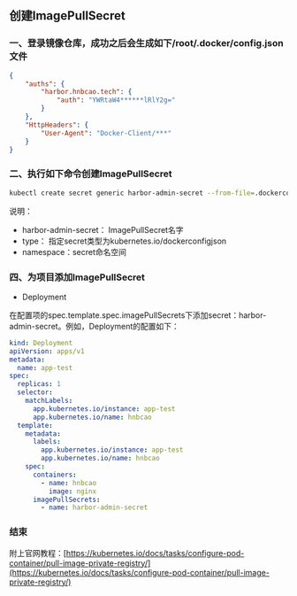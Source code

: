 ## 创建ImagePullSecret

### 一、登录镜像仓库，成功之后会生成如下/root/.docker/config.json文件
```json
{
	"auths": {
		"harbor.hnbcao.tech": {
			"auth": "YWRtaW4******lRlY2g="
		}
	},
	"HttpHeaders": {
		"User-Agent": "Docker-Client/***"
	}
}
```

### 二、执行如下命令创建ImagePullSecret

```sh
kubectl create secret generic harbor-admin-secret --from-file=.dockerconfigjson=/root/.docker/config.json --type=kubernetes.io/dockerconfigjson --namespace hnbcao-mixing-ore
```

说明：

- harbor-admin-secret： ImagePullSecret名字
- type： 指定secret类型为kubernetes.io/dockerconfigjson
- namespace：secret命名空间

### 四、为项目添加ImagePullSecret

- Deployment

在配置项的spec.template.spec.imagePullSecrets下添加secret：harbor-admin-secret。例如，Deployment的配置如下：
```yaml
kind: Deployment
apiVersion: apps/v1
metadata:
  name: app-test
spec:
  replicas: 1
  selector:
    matchLabels:
      app.kubernetes.io/instance: app-test
      app.kubernetes.io/name: hnbcao
  template:
    metadata:
      labels:
        app.kubernetes.io/instance: app-test
        app.kubernetes.io/name: hnbcao
    spec:
      containers:
        - name: hnbcao
          image: nginx
      imagePullSecrets:
        - name: harbor-admin-secret
```

### 结束

附上官网教程：[https://kubernetes.io/docs/tasks/configure-pod-container/pull-image-private-registry/](https://kubernetes.io/docs/tasks/configure-pod-container/pull-image-private-registry/)